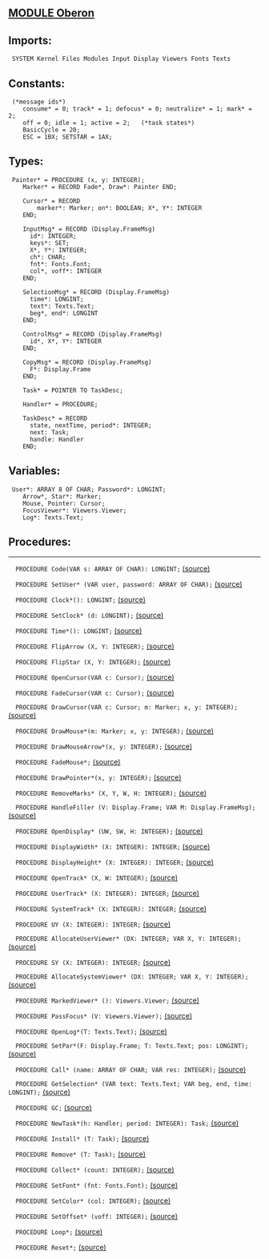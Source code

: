 
## [MODULE Oberon](https://github.com/io-core/Oberon/blob/main/Oberon.Mod)

  ## Imports:
` SYSTEM Kernel Files Modules Input Display Viewers Fonts Texts`

## Constants:
```
 (*message ids*)
    consume* = 0; track* = 1; defocus* = 0; neutralize* = 1; mark* = 2;
    off = 0; idle = 1; active = 2;   (*task states*)
    BasicCycle = 20;
    ESC = 1BX; SETSTAR = 1AX;

```
## Types:
```
 Painter* = PROCEDURE (x, y: INTEGER);
    Marker* = RECORD Fade*, Draw*: Painter END;
    
    Cursor* = RECORD
        marker*: Marker; on*: BOOLEAN; X*, Y*: INTEGER
    END;

    InputMsg* = RECORD (Display.FrameMsg)
      id*: INTEGER;
      keys*: SET;
      X*, Y*: INTEGER;
      ch*: CHAR;
      fnt*: Fonts.Font;
      col*, voff*: INTEGER
    END;

    SelectionMsg* = RECORD (Display.FrameMsg)
      time*: LONGINT;
      text*: Texts.Text;
      beg*, end*: LONGINT
    END;

    ControlMsg* = RECORD (Display.FrameMsg)
      id*, X*, Y*: INTEGER
    END;

    CopyMsg* = RECORD (Display.FrameMsg)
      F*: Display.Frame
    END;

    Task* = POINTER TO TaskDesc;

    Handler* = PROCEDURE;

    TaskDesc* = RECORD
      state, nextTime, period*: INTEGER;
      next: Task;
      handle: Handler
    END;

```
## Variables:
```
 User*: ARRAY 8 OF CHAR; Password*: LONGINT;
    Arrow*, Star*: Marker;
    Mouse, Pointer: Cursor;
    FocusViewer*: Viewers.Viewer;
    Log*: Texts.Text;

```
## Procedures:
---

`  PROCEDURE Code(VAR s: ARRAY OF CHAR): LONGINT;` [(source)](https://github.com/io-orig/System/blob/main/Oberon.Mod#L82)


`  PROCEDURE SetUser* (VAR user, password: ARRAY OF CHAR);` [(source)](https://github.com/io-orig/System/blob/main/Oberon.Mod#L94)


`  PROCEDURE Clock*(): LONGINT;` [(source)](https://github.com/io-orig/System/blob/main/Oberon.Mod#L98)


`  PROCEDURE SetClock* (d: LONGINT);` [(source)](https://github.com/io-orig/System/blob/main/Oberon.Mod#L102)


`  PROCEDURE Time*(): LONGINT;` [(source)](https://github.com/io-orig/System/blob/main/Oberon.Mod#L106)


`  PROCEDURE FlipArrow (X, Y: INTEGER);` [(source)](https://github.com/io-orig/System/blob/main/Oberon.Mod#L112)


`  PROCEDURE FlipStar (X, Y: INTEGER);` [(source)](https://github.com/io-orig/System/blob/main/Oberon.Mod#L123)


`  PROCEDURE OpenCursor(VAR c: Cursor);` [(source)](https://github.com/io-orig/System/blob/main/Oberon.Mod#L134)


`  PROCEDURE FadeCursor(VAR c: Cursor);` [(source)](https://github.com/io-orig/System/blob/main/Oberon.Mod#L138)


`  PROCEDURE DrawCursor(VAR c: Cursor; m: Marker; x, y: INTEGER);` [(source)](https://github.com/io-orig/System/blob/main/Oberon.Mod#L142)


`  PROCEDURE DrawMouse*(m: Marker; x, y: INTEGER);` [(source)](https://github.com/io-orig/System/blob/main/Oberon.Mod#L152)


`  PROCEDURE DrawMouseArrow*(x, y: INTEGER);` [(source)](https://github.com/io-orig/System/blob/main/Oberon.Mod#L156)


`  PROCEDURE FadeMouse*;` [(source)](https://github.com/io-orig/System/blob/main/Oberon.Mod#L160)


`  PROCEDURE DrawPointer*(x, y: INTEGER);` [(source)](https://github.com/io-orig/System/blob/main/Oberon.Mod#L164)


`  PROCEDURE RemoveMarks* (X, Y, W, H: INTEGER);` [(source)](https://github.com/io-orig/System/blob/main/Oberon.Mod#L170)


`  PROCEDURE HandleFiller (V: Display.Frame; VAR M: Display.FrameMsg);` [(source)](https://github.com/io-orig/System/blob/main/Oberon.Mod#L180)


`  PROCEDURE OpenDisplay* (UW, SW, H: INTEGER);` [(source)](https://github.com/io-orig/System/blob/main/Oberon.Mod#L196)


`  PROCEDURE DisplayWidth* (X: INTEGER): INTEGER;` [(source)](https://github.com/io-orig/System/blob/main/Oberon.Mod#L207)


`  PROCEDURE DisplayHeight* (X: INTEGER): INTEGER;` [(source)](https://github.com/io-orig/System/blob/main/Oberon.Mod#L211)


`  PROCEDURE OpenTrack* (X, W: INTEGER);` [(source)](https://github.com/io-orig/System/blob/main/Oberon.Mod#L215)


`  PROCEDURE UserTrack* (X: INTEGER): INTEGER;` [(source)](https://github.com/io-orig/System/blob/main/Oberon.Mod#L222)


`  PROCEDURE SystemTrack* (X: INTEGER): INTEGER;` [(source)](https://github.com/io-orig/System/blob/main/Oberon.Mod#L226)


`  PROCEDURE UY (X: INTEGER): INTEGER;` [(source)](https://github.com/io-orig/System/blob/main/Oberon.Mod#L230)


`  PROCEDURE AllocateUserViewer* (DX: INTEGER; VAR X, Y: INTEGER);` [(source)](https://github.com/io-orig/System/blob/main/Oberon.Mod#L239)


`  PROCEDURE SY (X: INTEGER): INTEGER;` [(source)](https://github.com/io-orig/System/blob/main/Oberon.Mod#L246)


`  PROCEDURE AllocateSystemViewer* (DX: INTEGER; VAR X, Y: INTEGER);` [(source)](https://github.com/io-orig/System/blob/main/Oberon.Mod#L263)


`  PROCEDURE MarkedViewer* (): Viewers.Viewer;` [(source)](https://github.com/io-orig/System/blob/main/Oberon.Mod#L270)


`  PROCEDURE PassFocus* (V: Viewers.Viewer);` [(source)](https://github.com/io-orig/System/blob/main/Oberon.Mod#L274)


`  PROCEDURE OpenLog*(T: Texts.Text);` [(source)](https://github.com/io-orig/System/blob/main/Oberon.Mod#L279)


`  PROCEDURE SetPar*(F: Display.Frame; T: Texts.Text; pos: LONGINT);` [(source)](https://github.com/io-orig/System/blob/main/Oberon.Mod#L284)


`  PROCEDURE Call* (name: ARRAY OF CHAR; VAR res: INTEGER);` [(source)](https://github.com/io-orig/System/blob/main/Oberon.Mod#L288)


`  PROCEDURE GetSelection* (VAR text: Texts.Text; VAR beg, end, time: LONGINT);` [(source)](https://github.com/io-orig/System/blob/main/Oberon.Mod#L308)


`  PROCEDURE GC;` [(source)](https://github.com/io-orig/System/blob/main/Oberon.Mod#L315)


`  PROCEDURE NewTask*(h: Handler; period: INTEGER): Task;` [(source)](https://github.com/io-orig/System/blob/main/Oberon.Mod#L331)


`  PROCEDURE Install* (T: Task);` [(source)](https://github.com/io-orig/System/blob/main/Oberon.Mod#L336)


`  PROCEDURE Remove* (T: Task);` [(source)](https://github.com/io-orig/System/blob/main/Oberon.Mod#L343)


`  PROCEDURE Collect* (count: INTEGER);` [(source)](https://github.com/io-orig/System/blob/main/Oberon.Mod#L352)


`  PROCEDURE SetFont* (fnt: Fonts.Font);` [(source)](https://github.com/io-orig/System/blob/main/Oberon.Mod#L356)


`  PROCEDURE SetColor* (col: INTEGER);` [(source)](https://github.com/io-orig/System/blob/main/Oberon.Mod#L360)


`  PROCEDURE SetOffset* (voff: INTEGER);` [(source)](https://github.com/io-orig/System/blob/main/Oberon.Mod#L364)


`  PROCEDURE Loop*;` [(source)](https://github.com/io-orig/System/blob/main/Oberon.Mod#L368)


`  PROCEDURE Reset*;` [(source)](https://github.com/io-orig/System/blob/main/Oberon.Mod#L401)

